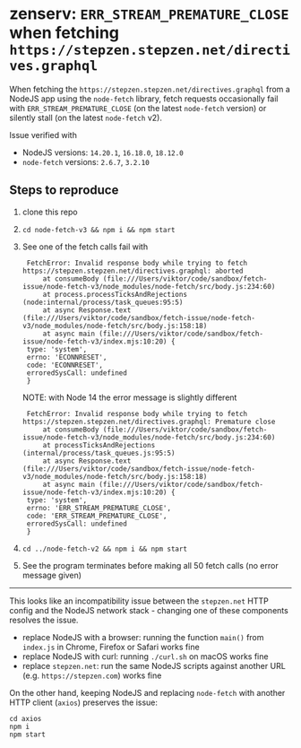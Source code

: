 # zenserv: `ERR_STREAM_PREMATURE_CLOSE` when fetching `https://stepzen.stepzen.net/directives.graphql`

When fetching the `https://stepzen.stepzen.net/directives.graphql` from a NodeJS app using the `node-fetch` library, fetch requests occasionally fail with `ERR_STREAM_PREMATURE_CLOSE` (on the latest `node-fetch` version) or silently stall (on the latest `node-fetch` v2).

Issue verified with

- NodeJS versions: `14.20.1`, `16.18.0`, `18.12.0`
- `node-fetch` versions: `2.6.7`, `3.2.10`

## Steps to reproduce

1. clone this repo
1. `cd node-fetch-v3 && npm i && npm start`
1. See one of the fetch calls fail with

   ```
    FetchError: Invalid response body while trying to fetch https://stepzen.stepzen.net/directives.graphql: aborted
        at consumeBody (file:///Users/viktor/code/sandbox/fetch-issue/node-fetch-v3/node_modules/node-fetch/src/body.js:234:60)
        at process.processTicksAndRejections (node:internal/process/task_queues:95:5)
        at async Response.text (file:///Users/viktor/code/sandbox/fetch-issue/node-fetch-v3/node_modules/node-fetch/src/body.js:158:18)
        at async main (file:///Users/viktor/code/sandbox/fetch-issue/node-fetch-v3/index.mjs:10:20) {
    type: 'system',
    errno: 'ECONNRESET',
    code: 'ECONNRESET',
    erroredSysCall: undefined
    }
   ```

   NOTE: with Node 14 the error message is slightly different

   ```
    FetchError: Invalid response body while trying to fetch https://stepzen.stepzen.net/directives.graphql: Premature close
        at consumeBody (file:///Users/viktor/code/sandbox/fetch-issue/node-fetch-v3/node_modules/node-fetch/src/body.js:234:60)
        at processTicksAndRejections (internal/process/task_queues.js:95:5)
        at async Response.text (file:///Users/viktor/code/sandbox/fetch-issue/node-fetch-v3/node_modules/node-fetch/src/body.js:158:18)
        at async main (file:///Users/viktor/code/sandbox/fetch-issue/node-fetch-v3/index.mjs:10:20) {
    type: 'system',
    errno: 'ERR_STREAM_PREMATURE_CLOSE',
    code: 'ERR_STREAM_PREMATURE_CLOSE',
    erroredSysCall: undefined
    }
   ```

1. `cd ../node-fetch-v2 && npm i && npm start`
1. See the program terminates before making all 50 fetch calls (no error message given)

---

This looks like an incompatibility issue between the `stepzen.net` HTTP config and the NodeJS network stack - changing one of these components resolves the issue.

- replace NodeJS with a browser: running the function `main()` from `index.js` in Chrome, Firefox or Safari works fine
- replace NodeJS with curl: running `./curl.sh` on macOS works fine
- replace `stepzen.net`: run the same NodeJS scripts against another URL (e.g. `https://stepzen.com`) works fine

On the other hand, keeping NodeJS and replacing `node-fetch` with another HTTP client (`axios`) preserves the issue:

```
cd axios
npm i
npm start
```

